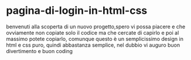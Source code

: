 # pagina-di-login-in-html-css
benvenuti alla scoperta di un nuovo progetto,spero vi possa piacere e che ovviamente non copiate solo il codice ma che cercate di capirlo e poi al massimo potete copiarlo, comunque questo è un semplicissimo design in html e css puro, quindi abbastanza semplice, nel dubbio vi auguro buon divertimento e buon coding
